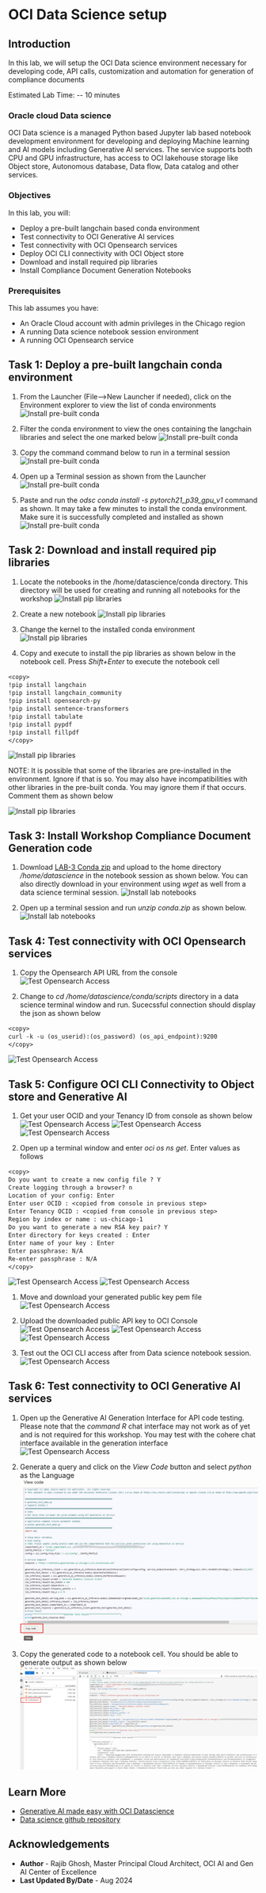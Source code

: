 # OCI Data Science setup

## Introduction

In this lab, we will setup the OCI Data science environment necessary for developing code, API calls, customization and automation for generation of compliance documents

Estimated Lab Time: -- 10 minutes

### Oracle cloud Data science

OCI Data science is a managed Python based Jupyter lab based notebook development environment for developing and deploying Machine learning and AI models including Generative AI services. The service supports both CPU and GPU infrastructure, has access to OCI lakehouse storage like Object store, Autonomous database, Data flow, Data catalog and other services.  

### Objectives

In this lab, you will:

* Deploy a pre-built langchain based conda environment
* Test connectivity to OCI Generative AI services
* Test connectivity with OCI Opensearch services
* Deploy OCI CLI connectivity with OCI Object store
* Download and install required pip libraries
* Install Compliance Document Generation Notebooks

### Prerequisites

This lab assumes you have:

* An Oracle Cloud account with admin privileges in the Chicago region
* A running Data science notebook session environment
* A running OCI Opensearch service

## Task 1: Deploy a pre-built langchain conda environment

1. From the Launcher (File-->New Launcher if needed), click on the Environment explorer to view the list of conda environments
  ![Install pre-built conda](images/lab3-ds-cnd-1.png)

2. Filter the conda environment to view the ones containing the langchain libraries and select the one marked below
  ![Install pre-built conda](images/lab3-ds-cnd-2.png)

3. Copy the command command below to run in a terminal session
  ![Install pre-built conda](images/lab3-ds-cnd-2-1.png)

4. Open up a Terminal session as shown from the Launcher
  ![Install pre-built conda](images/lab3-ds-cnd-3.png)

5. Paste and run the *odsc conda install -s pytorch21_p39_gpu_v1* command as shown. It may take a few minutes to install the conda environment. Make sure it is successfully completed and installed as shown
  ![Install pre-built conda](images/lab3-ds-cnd-4.png)

## Task 2: Download and install required pip libraries

1. Locate the notebooks in the /home/datascience/conda directory. This directory will be used for creating and running all notebooks for the workshop
  ![Install pip libraries](images/lab3-ds-note-1.png)

2. Create a new notebook
  ![Install pip libraries](images/lab3-ds-note-2.png)

3. Change the kernel to the installed conda environment
  ![Install pip libraries](images/lab3-ds-note-3.png)

4. Copy and execute to install the pip libraries as shown below in the notebook cell. Press *Shift+Enter* to execute the notebook cell

```text
<copy>
!pip install langchain
!pip install langchain_community
!pip install opensearch-py
!pip install sentence-transformers
!pip install tabulate
!pip install pypdf
!pip install fillpdf
</copy>
```

  ![Install pip libraries](images/lab3-ds-note-4.png)

NOTE: It is possible that some of the libraries are pre-installed in the environment. Ignore if that is so. You may also have incompatibilities with other libraries in the pre-built conda. You may ignore them if that occurs. Comment them as shown below

  ![Install pip libraries](images/lab3-ds-note-5.png)

## Task 3: Install Workshop Compliance Document Generation code

1. Download [LAB-3 Conda zip](https://orasenatdpltintegration03.objectstorage.us-chicago-1.oci.customer-oci.com/p/SfhRh7OEvLj9yR0hAIM3BwT7bCpi3jALfP6NqoCODU7mFe51nl1PeBPWcJj2El9K/n/orasenatdpltintegration03/b/clinical-trials/o/conda.zip) and upload to the home directory */home/datascience* in the notebook session as shown below. You can also directly download in your environment using *wget <download link>* as well from a data science  terminal session.
  ![Install lab notebooks](images/lab3-ds-note-6.png)

2. Open up a terminal session and run *unzip conda.zip* as shown below.
  ![Install lab notebooks](images/lab3-ds-note-7.png)

## Task 4: Test connectivity with OCI Opensearch services

1. Copy the Opensearch API URL from the console
  ![Test Opensearch Access](images/lab3-ds-os-1.png)

2. Change to *cd /home/datascience/conda/scripts* directory in a data science terminal window and run. Sucecssful connection should display the json as shown below

```text
<copy>
curl -k -u (os_userid):(os_password) (os_api_endpoint):9200
</copy>
```

  ![Test Opensearch Access](images/lab3-ds-os-2.png)

## Task 5: Configure OCI CLI Connectivity to Object store and Generative AI

1. Get your user OCID and your Tenancy ID from console as shown below
  ![Test Opensearch Access](images/lab3-ds-cli-1.png)
  ![Test Opensearch Access](images/lab3-ds-cli-2.png)
  ![Test Opensearch Access](images/lab3-ds-cli-3.png)

2. Open up a terminal window and enter *oci os ns get*. Enter values as follows

```text
<copy>
Do you want to create a new config file ? Y
Create logging through a browser? n
Location of your config: Enter
Enter user OCID : <copied from console in previous step>
Enter Tenancy OCID : <copied from console in previous step>
Region by index or name : us-chicago-1
Do you want to generate a new RSA key pair? Y
Enter directory for keys created : Enter
Enter name of your key : Enter
Enter passphrase: N/A
Re-enter passphrase : N/A
</copy>
```

  ![Test Opensearch Access](images/lab3-ds-cli-4.png)
  ![Test Opensearch Access](images/lab3-ds-cli-5.png)  

1. Move and download your generated public key pem file
  ![Test Opensearch Access](images/lab3-ds-cli-7.png)

2. Upload the downloaded public API key to OCI Console  
  ![Test Opensearch Access](images/lab3-ds-cli-8.png)
  ![Test Opensearch Access](images/lab3-ds-cli-9.png)
  ![Test Opensearch Access](images/lab3-ds-cli-10.png)

3. Test out the OCI CLI access after from Data science notebook session.
  ![Test Opensearch Access](images/lab3-ds-cli-11.png)

## Task 6: Test connectivity to OCI Generative AI services

1. Open up the Generative AI Generation Interface for API code testing. Please note that the *command R* chat interface may not work as of yet and is not required for this workshop. You may test with the cohere chat interface available in the generation interface
  ![Test Opensearch Access](images/lab3-ds-gai-1.png)

2. Generate a query and click on the *View Code* button and select *python* as the Language
  ![Test Opensearch Access](images/lab3-ds-gai-2.png)

3. Copy the generated code to a notebook cell. You should be able to generate output as shown below
  ![Test Opensearch Access](images/lab3-ds-gai-3.png)

## Learn More

* [Generative AI made easy with OCI Datascience](https://www.oracle.com/artificial-intelligence/generative-ai/generative-ai-service/)
* [Data science github repository](https://github.com/oracle-samples/oci-data-science-ai-samples/tree/main/ai-quick-actions)

## Acknowledgements

* **Author** - Rajib Ghosh, Master Principal Cloud Architect, OCI AI and Gen AI Center of Excellence
* **Last Updated By/Date** - Aug 2024

